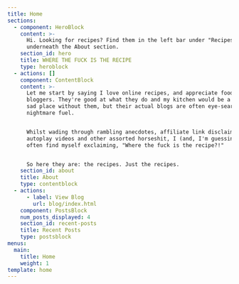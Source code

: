 ```yaml
---
title: Home
sections:
  - component: HeroBlock
    content: >-
      Hi. Looking for recipes? Find them in the left bar under "Recipes" or
      underneath the About section.
    section_id: hero
    title: WHERE THE FUCK IS THE RECIPE
    type: heroblock
  - actions: []
    component: ContentBlock
    content: >-
      Let me start by saying I love online recipes, and appreciate food
      bloggers. They're good at what they do and my kitchen would be a bland,
      sad place without them, but their actual blogs are often eye-searing
      nightmare fuel.


      Whilst wading through rambling anecdotes, affiliate link disclaimers,
      autoplay videos and other assorted horseshit, I (and, I'm guessing, you)
      often find myself exclaiming, "Where the fuck is the recipe?!" 


      So here they are: the recipes. Just the recipes.
    section_id: about
    title: About
    type: contentblock
  - actions:
      - label: View Blog
        url: blog/index.html
    component: PostsBlock
    num_posts_displayed: 4
    section_id: recent-posts
    title: Recent Posts
    type: postsblock
menus:
  main:
    title: Home
    weight: 1
template: home
---
```


